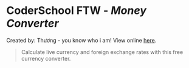 # CoderSchool FTW - *Money Converter*
Created by: Thương - you know who i am! View online [here](https://elastic-dijkstra-ae8ea3.netlify.com/).
> Calculate live currency and foreign exchange rates with this free currency converter.
